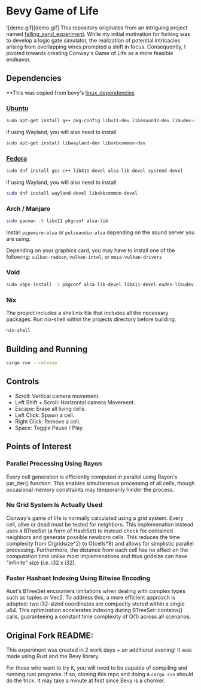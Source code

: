 # Bevy Game of Life 
![demo.gif][demo.gif]
This repository originates from an intriguing project named
[falling_sand_experiment](https://github.com/dfebs/falling_sand_experiment).
While my initial motivation for forking was to develop a logic gate simulator,
the realization of potential intricacies arising from overlapping wires
prompted a shift in focus. Consequently, I pivoted towards creating Conway's
Game of Life as a more feasible endeavor. 

## Dependencies
**This was copied from bevy's [linux_dependencies](https://github.com/bevyengine/bevy/blob/main/docs/linux_dependencies.md)

### [Ubuntu](https://ubuntu.com/)

```bash
sudo apt-get install g++ pkg-config libx11-dev libasound2-dev libudev-dev
```

if using Wayland, you will also need to install

```bash
sudo apt-get install libwayland-dev libxkbcommon-dev
```
### [Fedora](https://getfedora.org/)

```bash
sudo dnf install gcc-c++ libX11-devel alsa-lib-devel systemd-devel
```

if using Wayland, you will also need to install

```bash
sudo dnf install wayland-devel libxkbcommon-devel
```
### Arch / Manjaro

```bash
sudo pacman -S libx11 pkgconf alsa-lib
```

Install `pipewire-alsa` or `pulseaudio-alsa` depending on the sound server you are using.

Depending on your graphics card, you may have to install one of the following:
`vulkan-radeon`, `vulkan-intel`, or `mesa-vulkan-drivers`

### Void

```bash
sudo xbps-install -S pkgconf alsa-lib-devel libX11-devel eudev-libudev-devel
```

### Nix
The project includes a shell.nix file that includes all the necessary packages.
Run nix-shell within the projects directory before building.

```bash
nix-shell
```


## Building and Running

```bash
cargo run --release
```

## Controls
- Scroll: Vertical camera movement.
- Left Shift + Scroll: Horizontal camera Movement.
- Escape: Erase all living cells.
- Left Click: Spawn a cell.
- Right Click: Remove a cell.
- Space: Toggle Pause / Play.

## Points of Interest

### Parallel Processing Using Rayon

Every cell generation is efficiently computed in parallel using Rayon's
par_iter() function. This enables simultaneous processing of all cells, though
occasional memory constraints may temporarily hinder the process. 

### No Grid System Is Actually Used

Conway's game of life is normally calculated using a grid system. Every cell, alive
or dead must be tested for neighbors. This implemenation instead uses a BTreeSet (a form of HashSet)
to instead check for contained neighbors and generate possible newborn cells. This
reduces the time complexity from O(gridsize^2) to O(cells*8) and allows for 
simplistic parallel processing. Furthermore, the distance from each cell has no
affect on the computation time unlike most implemenations and thus gridsize
can have "infinite" size (i.e. i32 x i32).

### Faster Hashset Indexing Using Bitwise Encoding

Rust's BTreeSet encounters limitations when dealing with complex types such as
tuples or Vec2. To address this, a more efficient approach is adopted: two
i32-sized coordinates are compactly stored within a single u64. This
optimization accelerates indexing during BTreeSet::contains() calls,
guaranteeing a constant time complexity of O(1) across all scenarios.

## Original Fork README: 

This experiment was created in 2 work days + an additional evening! It was made
using Rust and the Bevy library.

For those who want to try it, you will need to be capable of compiling and
running rust programs. If so, cloning this repo and doing a `cargo run` should
do the trick. It may take a minute at first since Bevy is a chonker. 
